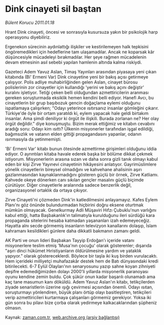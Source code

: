 # Dink cinayeti sil baştan

*Bülent Korucu 2011.01.18*

<td class="columnist-detail">
<p>Hrant Dink cinayeti, öncesi ve sonrasıyla kusursuza yakın bir psikolojik harp operasyonu diyebiliriz.</p>
<p>
<div id="haberMetinDiv">
<p>Ergenekon sürecinin aydınlattığı ilişkiler ve kestirilemeyen halk tepkisini öngöremedikleri için hedeflerine tam ulaşamadılar. Ancak ne koparsak kâr düşüncesiyle mücadeleyi bırakmadılar. Her şeye rağmen mücadelenin devam etmesinin asıl sebebi yapılan hamlenin altında kalma riskiydi. 
<p>Gazeteci Adem Yavuz Aslan, Timaş Yayınları arasından piyasaya yeni çıkan kitabında (Bi' Ermeni Var) Dink cinayetine yeni bir bakış açısı getirmeye çalışıyor. Polis adliye muhabirliğinden gelen Aslan, cinayet bürosu polislerinin zor cinayetler için kullandığı 'yerini ve bakış açını değiştir' kuralını işletiyor. Tetiği çeken belli olduğundan azmettiricilerin aranması gereken soruşturmada eksiklik hemen kendini belli ediyor. Hanefi Avcı, bu cinayetlerin bir grup başıbozuk gencin doğaçlama eylemi olduğunu ispatlamaya çalışırken; "Odayı yeterince ısıtırsanız insanlar gömleğini çıkarır. Türkiye'de öyle bir ortam yaratıldı ki, eylem yapacak hale geldi birtakım insanlar. Ama şimdi deniliyor ki örgüt ile ilişkili. Burada zorlanan ne? Her olay örgüt değildir." diye konuşmuştu. Bizim merak ettiğimiz ve kitabın cevabını aradığı soru: Odayı kim ısıttı? Ülkenin misyonerler tarafından işgal edildiği, bağımsızlık ve vatanın elden gittiği propagandasını yapanlar, odanın ısınmasıyla da yetinmemişti. 
<p>'Bi' Ermeni Var' kitabı bunun ötesinde azmettirme girişimleri olduğunu iddia ediyor. O ayrıntıları kitaba havale ederek başka bir bölüme dikkat çekmek istiyorum. Misyonerlerin arasına sızan ve daha sonra gizli tanık olmayı kabul eden bir kişi Zirve Yayınevi cinayetinin hikâyesini anlatıyor. Gayrimüslimlere yönelik cinayetlerin bireysel olmadığını ve kahvehane ahalisinin aşırı gazlanmasından kaynaklanmadığını gösteren güçlü bir örnek, Zirve Katliamı. Kahvede okeye dönerken canı sıkılan gençler masalını güçlü biçimde çürütüyor. Diğer cinayetlerle aralarında sadece benzerlik değil, organizasyonel ortaklık da ortaya çıkıyor. 
<p>Zirve Cinayeti'ni çözmeden Dink'in katledilmesini anlayamayız. Kafes Eylem Planı'nı göz önünde bulundurmadan hiçbirini doğru eksene oturtmak mümkün olmayacak. Genelkurmay Adli Müşaviri Hıfzı Çubuklu'nun varlığını kabul ettiği, hatta Başbakanlık'ın talimatıyla kurulduğunu ileri sürdüğü kara propaganda sitelerini hesaba katmadan yaşananları izah edemeyeceğiz. Hayatta alnı secde görmemiş insanların televizyon kanallarını dolaşıp, İslam kahramanı kesildikleri günlere daha dikkatli bakmanın zamanı geldi.
<p>AK Parti ve onun lideri Başbakan Tayyip Erdoğan'ı içeride vatanı misyonerlere teslim etmiş 'Musa'nın çocuğu' olarak gösterenler; dışarıda "aşırı dinci hükümet Hıristiyanların öldürülmesine yardım ve yataklık yapıyor." olarak göstereceklerdi. Böylece bir taşla iki kuş birden vurulacaktı. Hem içerideki milliyetçi muhafazakâr destek hem de Batı dünyasındaki kredi bitirilecekti. 6-7 Eylül Olayları'nın senaryosunu yazıp sahne koyan zihniyeti deşifre edemediğimizden dolayı 2000'li yıllarda misyonerlik paranoyası oyunu kendine zemin buldu. Çok şükür onun kadar başarılı olunamadı ama kaç tane masumun kanı döküldü. Adem Yavuz Aslan'ın kitabı, tetikçilerden ziyade senaristlerin üzerine ışığı çevirmesi açısından önemli. Odayı ısıtan, soruşturmayı yönlendiren, büyük planı örtüp olayı basitleştiren, tetikçileri verip azmettiricileri kurtarmaya çalışanları görmemiz gerekiyor. Yoksa iki gün sonra bu pilavı bize çorba olarak yedirmeye kalkacaklarından şüpheniz olmasın. </p></p></p></p></p></div>
</p>
<a href="http://web.archive.org/web/20110128214657/mailto:b.korucu@zaman.com.tr">
</a></td>

Kaynak: [zaman.com.tr](http://zaman.com.tr/yazar.do?yazino=1080445), [web.archive.org (arşiv bağlantısı)](http://web.archive.org/web/20110128214657/http://www.zaman.com.tr:80/yazar.do?yazino=1080445)
